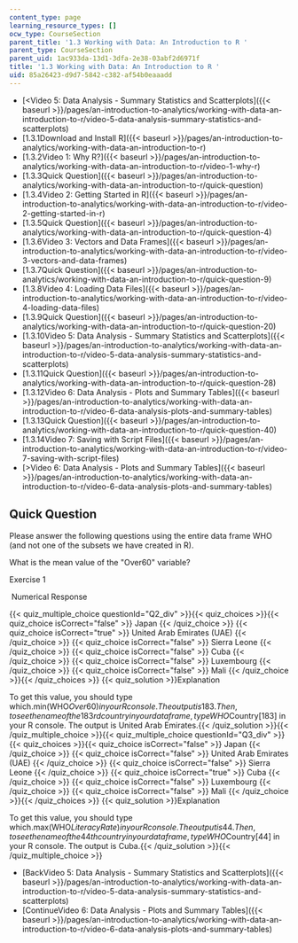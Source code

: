 ```yaml
---
content_type: page
learning_resource_types: []
ocw_type: CourseSection
parent_title: '1.3 Working with Data: An Introduction to R '
parent_type: CourseSection
parent_uid: 1ac933da-13d1-3dfa-2e38-03abf2d6971f
title: '1.3 Working with Data: An Introduction to R '
uid: 85a26423-d9d7-5842-c382-af54b0eaaadd
---
```


*   [\<Video 5: Data Analysis - Summary Statistics and Scatterplots]({{< baseurl >}}/pages/an-introduction-to-analytics/working-with-data-an-introduction-to-r/video-5-data-analysis-summary-statistics-and-scatterplots)
*   [1.3.1Download and Install R]({{< baseurl >}}/pages/an-introduction-to-analytics/working-with-data-an-introduction-to-r)
*   [1.3.2Video 1: Why R?]({{< baseurl >}}/pages/an-introduction-to-analytics/working-with-data-an-introduction-to-r/video-1-why-r)
*   [1.3.3Quick Question]({{< baseurl >}}/pages/an-introduction-to-analytics/working-with-data-an-introduction-to-r/quick-question)
*   [1.3.4Video 2: Getting Started in R]({{< baseurl >}}/pages/an-introduction-to-analytics/working-with-data-an-introduction-to-r/video-2-getting-started-in-r)
*   [1.3.5Quick Question]({{< baseurl >}}/pages/an-introduction-to-analytics/working-with-data-an-introduction-to-r/quick-question-4)
*   [1.3.6Video 3: Vectors and Data Frames]({{< baseurl >}}/pages/an-introduction-to-analytics/working-with-data-an-introduction-to-r/video-3-vectors-and-data-frames)
*   [1.3.7Quick Question]({{< baseurl >}}/pages/an-introduction-to-analytics/working-with-data-an-introduction-to-r/quick-question-9)
*   [1.3.8Video 4: Loading Data Files]({{< baseurl >}}/pages/an-introduction-to-analytics/working-with-data-an-introduction-to-r/video-4-loading-data-files)
*   [1.3.9Quick Question]({{< baseurl >}}/pages/an-introduction-to-analytics/working-with-data-an-introduction-to-r/quick-question-20)
*   [1.3.10Video 5: Data Analysis - Summary Statistics and Scatterplots]({{< baseurl >}}/pages/an-introduction-to-analytics/working-with-data-an-introduction-to-r/video-5-data-analysis-summary-statistics-and-scatterplots)
*   [1.3.11Quick Question]({{< baseurl >}}/pages/an-introduction-to-analytics/working-with-data-an-introduction-to-r/quick-question-28)
*   [1.3.12Video 6: Data Analysis - Plots and Summary Tables]({{< baseurl >}}/pages/an-introduction-to-analytics/working-with-data-an-introduction-to-r/video-6-data-analysis-plots-and-summary-tables)
*   [1.3.13Quick Question]({{< baseurl >}}/pages/an-introduction-to-analytics/working-with-data-an-introduction-to-r/quick-question-40)
*   [1.3.14Video 7: Saving with Script Files]({{< baseurl >}}/pages/an-introduction-to-analytics/working-with-data-an-introduction-to-r/video-7-saving-with-script-files)
*   [\>Video 6: Data Analysis - Plots and Summary Tables]({{< baseurl >}}/pages/an-introduction-to-analytics/working-with-data-an-introduction-to-r/video-6-data-analysis-plots-and-summary-tables)

Quick Question
--------------

Please answer the following questions using the entire data frame WHO (and not one of the subsets we have created in R).

What is the mean value of the "Over60" variable?

Exercise 1

&nbsp;Numerical Response&nbsp;

{{< quiz_multiple_choice questionId="Q2_div" >}}{{< quiz_choices >}}{{< quiz_choice isCorrect="false" >}}&nbsp;Japan&nbsp;{{< /quiz_choice >}}
{{< quiz_choice isCorrect="true" >}}&nbsp;United Arab Emirates (UAE)&nbsp;{{< /quiz_choice >}}
{{< quiz_choice isCorrect="false" >}}&nbsp;Sierra Leone&nbsp;{{< /quiz_choice >}}
{{< quiz_choice isCorrect="false" >}}&nbsp;Cuba&nbsp;{{< /quiz_choice >}}
{{< quiz_choice isCorrect="false" >}}&nbsp;Luxembourg&nbsp;{{< /quiz_choice >}}
{{< quiz_choice isCorrect="false" >}}&nbsp;Mali&nbsp;{{< /quiz_choice >}}{{< /quiz_choices >}}
{{< quiz_solution >}}Explanation

To get this value, you should type which.min(WHO$Over60) in your R console. The output is 183. Then, to see the name of the 183rd country in your data frame, type WHO$Country\[183\] in your R console. The output is United Arab Emirates.{{< /quiz_solution >}}{{< /quiz_multiple_choice >}}{{< quiz_multiple_choice questionId="Q3_div" >}}{{< quiz_choices >}}{{< quiz_choice isCorrect="false" >}}&nbsp;Japan&nbsp;{{< /quiz_choice >}}
{{< quiz_choice isCorrect="false" >}}&nbsp;United Arab Emirates (UAE)&nbsp;{{< /quiz_choice >}}
{{< quiz_choice isCorrect="false" >}}&nbsp;Sierra Leone&nbsp;{{< /quiz_choice >}}
{{< quiz_choice isCorrect="true" >}}&nbsp;Cuba&nbsp;{{< /quiz_choice >}}
{{< quiz_choice isCorrect="false" >}}&nbsp;Luxembourg&nbsp;{{< /quiz_choice >}}
{{< quiz_choice isCorrect="false" >}}&nbsp;Mali&nbsp;{{< /quiz_choice >}}{{< /quiz_choices >}}
{{< quiz_solution >}}Explanation

To get this value, you should type which.max(WHO$LiteracyRate) in your R console. The output is 44. Then, to see the name of the 44th country in your data frame, type WHO$Country\[44\] in your R console. The output is Cuba.{{< /quiz_solution >}}{{< /quiz_multiple_choice >}}

*   [BackVideo 5: Data Analysis - Summary Statistics and Scatterplots]({{< baseurl >}}/pages/an-introduction-to-analytics/working-with-data-an-introduction-to-r/video-5-data-analysis-summary-statistics-and-scatterplots)
*   [ContinueVideo 6: Data Analysis - Plots and Summary Tables]({{< baseurl >}}/pages/an-introduction-to-analytics/working-with-data-an-introduction-to-r/video-6-data-analysis-plots-and-summary-tables)